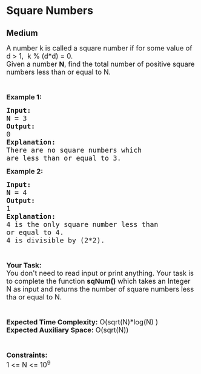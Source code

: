 # Square Numbers
## Medium 
<div class="problem-statement">
                <p></p><p><span style="font-size:18px">A number k is called a square number if for some value of d&nbsp;&gt; 1, &nbsp;k % (d*d) = 0.<br>
Given a number <strong>N</strong>, find the total number of positive square numbers less than or equal to N.</span></p>

<p>&nbsp;</p>

<p><span style="font-size:18px"><strong>Example 1:</strong></span></p>

<pre><span style="font-size:18px"><strong>Input:</strong></span>
<span style="font-size:18px"><strong>N = </strong>3</span>
<span style="font-size:18px"><strong>Output:</strong></span>
<span style="font-size:18px">0</span>
<span style="font-size:18px"><strong>Explanation:</strong></span>
<span style="font-size:18px">There are no square numbers which
are less than or equal to 3.</span></pre>

<p><span style="font-size:18px"><strong>Example 2:</strong></span></p>

<pre><span style="font-size:18px"><strong>Input:</strong></span>
<span style="font-size:18px"><strong>N = </strong>4</span>
<span style="font-size:18px"><strong>Output:</strong></span>
<span style="font-size:18px">1</span>
<span style="font-size:18px"><strong>Explanation:</strong></span>
<span style="font-size:18px">4 is the only square number less than
or equal to 4.
4 is divisible by (2*2).</span>
</pre>

<p>&nbsp;</p>

<p><span style="font-size:18px"><strong>Your Task:</strong><br>
You don't need to read input or print anything. Your task is to complete the function <strong>sqNum()</strong> which takes an Integer N as input and returns the number of square numbers less tha or equal to N.</span></p>

<p>&nbsp;</p>

<p><span style="font-size:18px"><strong>Expected Time Complexity:</strong> O(sqrt(N)*log(N) )<br>
<strong>Expected Auxiliary Space:</strong> O(sqrt(N))</span></p>

<p>&nbsp;</p>

<p><span style="font-size:18px"><strong>Constraints:</strong></span><br>
<span style="font-size:18px">1 &lt;= N &lt;= 10<sup>9</sup></span></p>
 <p></p>
            </div>
